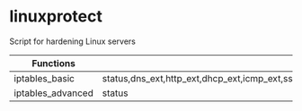 # linuxprotect
Script for hardening Linux servers


| Functions  | Keyword|
| ----- | ------ |
| iptables_basic | status,dns_ext,http_ext,dhcp_ext,icmp_ext,ssh_ext,ssh_server,icmp_lan,http_lan,http_server,dns_lan,dnat_http,snat_lan,list_filter,list_nat,delete_selective,restart_firewall,policy_default |
| iptables_advanced | status |
